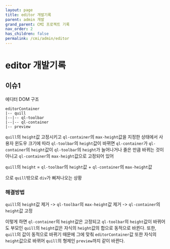 ```yaml
---
layout: page
title: editor 개발기록
parent: admin 개발
grand_parent: CMI 프로젝트 기록
nav_order: 2
has_children: false
permalink: /cmi/admin/editor
---
```


# editor 개발기록

## 이슈1
에디터 DOM 구조
```
editorContainer
|-- quill
|--|-- ql-toolbar
|--|-- ql-container
|-- preview
```

`quill`의 `height`값 고정시키고 `ql-container`의 `max-height`값을 지정한 상태에서 사용자 윈도우 크기에 따라 `ql-toolbar`의 `height`값이 바뀌면 `ql-container`가 `ql-container`의 `height`값이 `ql-toolbar`의 `height`가 늘어나거나 줄은 만큼 바뀌는 것이 아니고 `ql-container`의 `max-height`값으로 고정되어 있어

`quill`의 `height` = `ql-toolbar`의 `height`값 + `ql-container`의 `max-height`값

으로 `quill`밖으로 `div`가 삐져나오는 상황

### 해결방법
`quill`의 `height`값 제거 -> `ql-toolbar`의 `max-height`값 제거 -> `ql-container`의 `height`값 고정

이렇게 하면 `ql-container`의 `height`값은 고정되고 `ql-toolbar`의 `height`값이 바뀌어도 부모인 `quill`의 `height`값은 자식의 `height`값의 합으로 동적으로 바뀐다. 또한, `quill`의 값이 동적으로 바뀌기 때문에 그에 맞춰 `editorContainer`값 또한 자식의 `height`값으로 바뀌어 `quill`의 형제인 `preview`까지 같이 바뀐다.